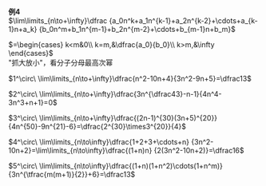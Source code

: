 **例4**  
$\lim\limits_{n\to+\infty}\dfrac  
{a_0n^k+a_1n^{k-1}+a_2n^{k-2}+\cdots+a_{k-1}n+a_k}  
{b_0n^m+b_1n^{m-1}+b_2n^{m-2}+\cdots+b_{m-1}n+b_m}$  
  
$=\begin{cases}  
k<m&0\\  
k=m,&\dfrac{a_0}{b_0}\\  
k>m,&\infty  
\end{cases}$  
"抓大放小"，看分子分母最高次幂  
  
  
$1^\circ\ \lim\limits_{n\to+\infty}\dfrac{n^2-10n+4}{3n^2-9n+5}=\dfrac13$  
  
  
$2^\circ\ \lim\limits_{n\to+\infty}\dfrac{3n^{\dfrac43}-n-1}{4n^4-3n^3+n+1}=0$  
  
  
$3^\circ\ \lim\limits_{n\to+\infty}\dfrac{(2n-1)^{30}(3n+5)^{20}}  
{4n^{50}-9n^{21}-6}=\dfrac{2^{30}\times3^{20}}{4}$  
  
  
$4^\circ\ \lim\limits_{n\to\infty}\dfrac{1+2+3+\cdots+n}  
{3n^2-10n+2}=\lim\limits_{n\to\infty}\dfrac{(1+n)n}  
{2(3n^2-10n+2)}=\dfrac16$  
  
  
$5^\circ\ \lim\limits_{n\to\infty}\dfrac{(1+n)(1+n^2)\cdots(1+n^m)}{3n^{\tfrac{m(m+1)}{2}}+6}=\dfrac13$  
